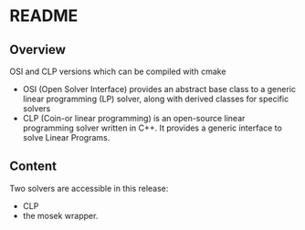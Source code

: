 # README

## Overview

OSI and CLP versions which can be compiled with cmake

* OSI (Open Solver Interface) provides an abstract base class to a generic linear programming (LP) solver, along with derived classes for specific solvers
* CLP (Coin-or linear programming) is an open-source linear programming solver written in C++. It provides a generic interface to solve Linear Programs.

## Content

Two solvers are accessible in this release:

* CLP
* the mosek wrapper.
